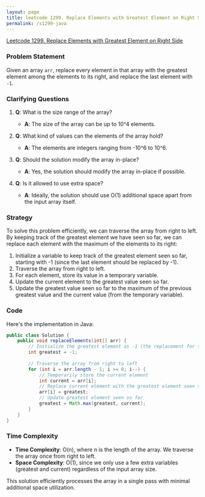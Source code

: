 ```yaml
---
layout: page
title: leetcode 1299. Replace Elements with Greatest Element on Right Side
permalink: /s1299-java
---
```

[Leetcode 1299. Replace Elements with Greatest Element on Right Side](https://algoadvance.github.io/algoadvance/l1299)
### Problem Statement
Given an array `arr`, replace every element in that array with the greatest element among the elements to its right, and replace the last element with `-1`.

### Clarifying Questions
1. **Q**: What is the size range of the array?
   - **A**: The size of the array can be up to 10^4 elements.

2. **Q**: What kind of values can the elements of the array hold?
   - **A**: The elements are integers ranging from -10^6 to 10^6.

3. **Q**: Should the solution modify the array in-place?
   - **A**: Yes, the solution should modify the array in-place if possible.

4. **Q**: Is it allowed to use extra space?
   - **A**: Ideally, the solution should use O(1) additional space apart from the input array itself.

### Strategy
To solve this problem efficiently, we can traverse the array from right to left. By keeping track of the greatest element we have seen so far, we can replace each element with the maximum of the elements to its right:
1. Initialize a variable to keep track of the greatest element seen so far, starting with -1 (since the last element should be replaced by -1).
2. Traverse the array from right to left.
3. For each element, store its value in a temporary variable.
4. Update the current element to the greatest value seen so far.
5. Update the greatest value seen so far to the maximum of the previous greatest value and the current value (from the temporary variable).

### Code
Here's the implementation in Java:

```java
public class Solution {
    public void replaceElements(int[] arr) {
        // Initialize the greatest element as -1 (the replacement for the last element)
        int greatest = -1;
        
        // Traverse the array from right to left
        for (int i = arr.length - 1; i >= 0; i--) {
            // Temporarily store the current element
            int current = arr[i];
            // Replace current element with the greatest element seen so far
            arr[i] = greatest;
            // Update greatest element seen so far
            greatest = Math.max(greatest, current);
        }
    }
}
```

### Time Complexity
- **Time Complexity**: O(n), where n is the length of the array. We traverse the array once from right to left.
- **Space Complexity**: O(1), since we only use a few extra variables (greatest and current) regardless of the input array size.

This solution efficiently processes the array in a single pass with minimal additional space utilization.